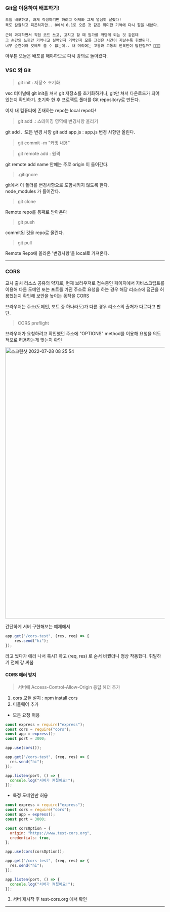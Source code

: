 ### Git을 이용하여 배포하기!

```
오늘 배포하고, 과제 작성하기만 하려고 어제와 그제 열심히 달렸다! 
목도 칼칼하고 피곤하지만.. 0에서 0.1로 오른 것 같은 희미한 기억에 다시 힘을 내본다.

근데 과제하면서 직접 코드 쓰고, 고치고 할 때 뭔가를 깨닫게 되는 것 같은데
그 순간의 느낌만 기억나고 실력인지 기억인지 모를 그것은 시간이 지날수록 휘발된다.
너무 순간이라 깃에도 쓸 수 없는데.. 내 머리에는 고통과 고통의 반복만이 답인걸까? 🥺🥺🥺
```

아무튼 오늘은 배포를 해야하므로 다시 강의로 돌아왔다. 

### VSC 와 Git

> git init : 저장소 초기화

vsc 터미널에 git init을 쳐서 git 저장소를 초기화하거나, git만 쳐서 다운로드가 되어 있는지 확인하기.
초기화 한 후 프로젝트 폴더를 Git repository로 만든다.

이제 내 컴퓨터에 존재하는 repo는 local repo다!

> git add .: 스테이징 영역에 변경사항 올리기

  git add . :모든 변경 사항
  git add app.js : app.js 변경 사항만 올린다. 

> git commit -m "커밋 내용"

> git remote add : 원격
  
  git remote add <name> <url> name 안에는 주로 origin 이 들어간다.

> .gitignore
  
  git에서 이 폴더를 변경사항으로 포함시키지 않도록 한다.  
  node_modules 가 들어간다.
  
> git clone
  
  Remote repo를 통째로 받아온다
  
> git push
  
  commit된 것을 repo로 올린다.
  
> git pull
  
  Remote Repo에 올라온 '변경사항'을 local로 가져온다.
 
  
---
  
### CORS
  
교차 출처 리소스 공유의 약자로,
현재 브라우저로 접속중인 페이지에서 자바스크립트를 이용해 다른 도메인 또는 포트를 가진 주소로 요청을 하는 경우
해당 리소스에 접근을 허용했는지 확인해 보안을 높이는 동작을 CORS
  
브라우저는 주소(도메인, 포트 중 하나라도)가 다른 경우 리소스의 출처가 다르다고 판단. 
 
> CORS preflight 
  
  브라우저가 요청하려고 확인했던 주소에 "OPTIONS" method를 이용해 요청을 의도적으로 허용하는게 맞는지 확인 
  
<img width="855" alt="스크린샷 2022-07-28 08 25 54" src="https://user-images.githubusercontent.com/92393851/181435580-123a6314-1be5-47a4-8bdb-eb687ec81f79.png">

간단하게 서버 구현해보는 예제에서 
```javascript
app.get("/cors-test", (res, req) => {
    res.send("hi");
});
```
라고 썼다가 에러 나서 혹시? 하고 (req, res) 로 순서 바꿨더니 정상 작동했다. 
휘발하기 전에 걍 써봄

#### CORS 에러 방지
> 서버에 Access-Control-Allow-Origin 응답 헤더 추가

1) cors 모듈 설지 : npm install cors
2) 미들웨어 추가 
  - 모든 요청 허용
  ```javascript
  const express = require("express");
  const cors = require("cors");
  const app = express();
  const port = 3000;

  app.use(cors());

  app.get("/cors-test", (req, res) => {
    res.send("hi");
  });

  app.listen(port, () => {
    console.log("서버가 켜졌어요!");
  });
  ```

  - 특정 도메인만 허용
  ```javascript
  const express = require("express");
  const cors = require("cors");
  const app = express();
  const port = 3000;

  const corsOption = {
    origin: "https://www.test-cors.org",
    credentials: true,
  };

  app.use(cors(corsOption));

  app.get("/cors-test", (req, res) => {
    res.send("hi");
  });

  app.listen(port, () => {
    console.log("서버가 켜졌어요!");
  });
  ```
  
3) 서버 재시작 후 test-cors.org 에서 확인

---

